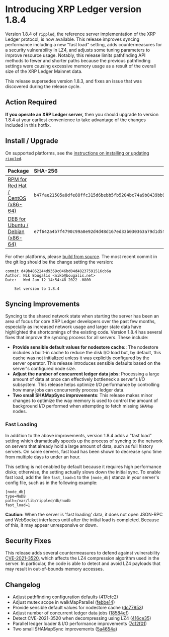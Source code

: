 # Introducing XRP Ledger version 1.8.4

Version 1.8.4 of `rippled`, the reference server implementation of the XRP Ledger protocol, is now available. This release improves syncing performance including a new "fast load" setting, adds countermeasures for a security vulnerability in LZ4, and adjusts some tuning parameters to improve resource usage. Notably, this release limits pathfinding API methods to fewer and shorter paths because the previous pathfinding settings were causing excessive memory usage as a result of the overall size of the XRP Ledger Mainnet data.

This release supersedes version 1.8.3, and fixes an issue that was discovered during the release cycle.

<!-- BREAK -->

## Action Required

**If you operate an XRP Ledger server,** then you should upgrade to version 1.8.4 at your earliest convenience to take advantage of the changes included in this hotfix.

## Install / Upgrade

On supported platforms, see the [instructions on installing or updating `rippled`](https://xrpl.org/install-rippled.html).

| Package | SHA-256 |
|:--------|:--------|
| [RPM for Red Hat / CentOS (x86-64)](https://repos.ripple.com/repos/rippled-rpm/stable/rippled-1.8.4-1.el7.x86_64.rpm) | `b47fae21505a8dfe88ffc315d6bebb5fb5204bc74a9b8439bb9b8d1b8ffe45ee` |
| [DEB for Ubuntu / Debian (x86-64)](https://repos.ripple.com/repos/rippled-deb/pool/stable/rippled_1.8.4-1_amd64.deb) | `e7f642a4b7f4790c99a0e92d4d48d167ed33b030363a79d1d5f9404cb0fef31c` |

For other platforms, please [build from source](https://github.com/ripple/rippled/tree/master/Builds). The most recent commit in the git log should be the change setting the version:

```text
commit d49b4862244d9359c046bd04d48237591516cb6a
Author: Nik Bougalis <nikb@bougalis.net>
Date:   Wed Jan 12 14:54:48 2022 -0800

    Set version to 1.8.4
```

## Syncing Improvements

Syncing to the shared network state when starting the server has been an area of focus for core XRP Ledger developers over the past few months, especially as increased network usage and larger state data have highlighted the shortcomings of the existing code. Version 1.8.4 has several fixes that improve the syncing process for all servers. These include:

- **Provide sensible default values for nodestore cache:**: The nodestore includes a built-in cache to reduce the disk I/O load but, by default, this cache was not initialized unless it was explicitly configured by the server operator. This release introduces sensible defaults based on the server's configured node size.
- **Adjust the number of concurrent ledger data jobs**: Processing a large amount of data at once can effectively bottleneck a server's I/O subsystem. This release helps optimize I/O performance by controlling how many jobs can concurrently process ledger data.
- **Two small SHAMapSync improvements**: This release makes minor changes to optimize the way memory is used to control the amount of background I/O performed when attempting to fetch missing `SHAMap` nodes.

### Fast Loading

In addition to the above improvements, version 1.8.4 adds a "fast load" setting which dramatically speeds up the process of syncing to the network on servers that already hold a large amount of data, such as full history servers. On some servers, fast load has been shown to decrease sync time from multiple days to under an hour.

This setting is not enabled by default because it requires high performance disks; otherwise, the setting actually slows down the initial sync. To enable fast load, add the line `fast_load=1` to the `[node_db]` stanza in your server's config file, such as in the following example:

```
[node_db]
type=NuDB
path=/var/lib/rippled/db/nudb
fast_load=1
```

**Caution:** When the server is 'fast loading' data, it does not open JSON-RPC and WebSocket interfaces until after the initial load is completed. Because of this, it may appear unresponsive or down.

## Security Fixes

This release adds several countermeasures to defend against vulnerability [CVE-2021-3520](https://nvd.nist.gov/vuln/detail/CVE-2021-3520), which affects the LZ4 compression algorithm used in the server. In particular, the code is able to detect and avoid LZ4 payloads that may result in out-of-bounds memory accesses.

## Changelog

- Adjust pathfinding configuration defaults ([417cfc2](https://github.com/ripple/rippled/pull/4061/commits/417cfc2fb049dada484d196225cbfe49e54ad411))
- Adjust mutex scope in walkMapParallel ([febbe14](https://github.com/ripple/rippled/pull/4061/commits/febbe14e6ddb92a6d80d2393cced4d85901c7f93))
- Provide sensible default values for nodestore cache ([dc77853](https://github.com/ripple/rippled/pull/4061/commits/dc778536edc1fa12e7fbb7b7c6760e16c4bb8e57))
- Adjust number of concurrent ledger data jobs ([18584ef](https://github.com/ripple/rippled/pull/4061/commits/18584ef2fdb846f2bfdbaa90da2ab0f74b1e28d4))
- Detect CVE-2021-3520 when decompressing using LZ4 ([416ce35](https://github.com/ripple/rippled/pull/4061/commits/416ce35d7340572531f9658ed1917d1bfc29c524))
- Parallel ledger loader & I/O performance improvements ([7c12f01](https://github.com/ripple/rippled/pull/4061/commits/7c12f0135897361398917ad2c8cda888249d42ae))
- Two small SHAMapSync improvements ([5a4654a](https://github.com/ripple/rippled/pull/4061/commits/5a4654a0da67cfe1cf8c00c52e9ad204c61c3571))